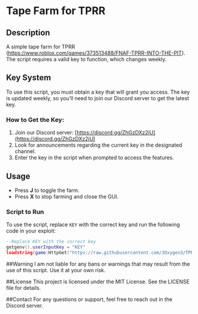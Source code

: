 # Tape Farm for TPRR

## Description
A simple tape farm for TPRR (https://www.roblox.com/games/373513488/FNAF-TPRR-INTO-THE-PIT). The script requires a valid key to function, which changes weekly.

## Key System
To use this script, you must obtain a key that will grant you access. The key is updated weekly, so you’ll need to join our Discord server to get the latest key.

### How to Get the Key:
1. Join our Discord server: [https://discord.gg/ZhGzDXz2jU](https://discord.gg/ZhGzDXz2jU)
2. Look for announcements regarding the current key in the designated channel.
3. Enter the key in the script when prompted to access the features.

## Usage
- Press **J** to toggle the farm.
- Press **X** to stop farming and close the GUI.

### Script to Run
To use the script, replace `KEY` with the correct key and run the following code in your exploit:

```lua
--Replace KEY with the correct key
getgenv().userInputKey = "KEY"
loadstring(game:HttpGet("https://raw.githubusercontent.com/3Oxygen3/TPRR-Tape-Farm/main/Farm.lua"))()
```
##Warning
I am not liable for any bans or warnings that may result from the use of this script. Use it at your own risk.

##License
This project is licensed under the MIT License. See the LICENSE file for details.

##Contact
For any questions or support, feel free to reach out in the Discord server.
